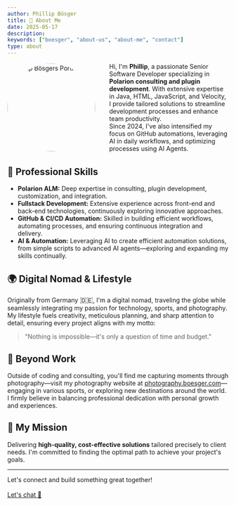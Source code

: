 ```yaml
---
author: Phillip Bösger
title: 👋 About Me
date: 2025-05-17
description:
keywords: ["boesger", "about-us", "about-me", "contact"]
type: about
---
```


<style>
  .about-flex {
    display: flex;
    align-items: center; /* vertikal zentriert */
    gap: 2rem;
    margin-bottom: 2rem;
  }
  .about-image-round {
    width: 200px !important;
    height: 200px !important;
    border-radius: 50% !important;
    object-fit: cover !important;
    object-position: center 20% !important;
    display: block;
    margin: 0 0 0 0 !important;
  }
  @media (max-width: 600px) {
    .about-flex {
      flex-direction: column;
      align-items: center;
      gap: 1rem;
    }
    .about-image-round {
      width: 160px !important;
      height: 160px !important;
      object-position: center 15% !important;
    }
  }
  @media (max-width: 480px) {
    .about-image-round {
      width: 140px !important;
      height: 140px !important;
      object-position: center 10% !important;
    }
  }
  @media (max-width: 700px) {
    .cta-white, .text-4xl.text-center.text-white { font-size: 1.75rem !important; }
    .cta-white a, .text-5xl.text-blue-400 { font-size: 2.25rem !important; }
  }
</style>

<div class="about-flex">
  <img src="/images/about-image.jpg" alt="Phillip Bösgers Portrait" class="about-image-round">
  <div style="display: flex; align-items: center;">
    <span>
      Hi, I'm <strong>Phillip</strong>, a passionate Senior Software Developer specializing in <strong>Polarion consulting and plugin development</strong>. With extensive expertise in Java, HTML, JavaScript, and Velocity, I provide tailored solutions to streamline development processes and enhance team productivity. <br> Since 2024, I've also intensified my focus on GitHub automations, leveraging AI in daily workflows, and optimizing processes using AI Agents.
    </span>
  </div>
</div>

## 🚀 Professional Skills

- **Polarion ALM:** Deep expertise in consulting, plugin development, customization, and integration.
- **Fullstack Development:** Extensive experience across front-end and back-end technologies, continuously exploring innovative approaches.
- **GitHub & CI/CD Automation:** Skilled in building efficient workflows, automating processes, and ensuring continuous integration and delivery.
- **AI & Automation:** Leveraging AI to create efficient automation solutions, from simple scripts to advanced AI agents—exploring and expanding my skills continually.

## 🌍 Digital Nomad & Lifestyle

Originally from Germany <span title="Germany" style="font-size:1.2em;">🇩🇪</span>, I'm a digital nomad, traveling the globe while seamlessly integrating my passion for technology, sports, and photography. My lifestyle fuels creativity, meticulous planning, and sharp attention to detail, ensuring every project aligns with my motto:

> "Nothing is impossible—it's only a question of time and budget."

## 📸 Beyond Work

Outside of coding and consulting, you'll find me capturing moments through photography—visit my photography website at [photography.boesger.com](https://photography.boesger.com)—engaging in various sports, or exploring new destinations around the world. I firmly believe in balancing professional dedication with personal growth and experiences.

## 🎯 My Mission

Delivering **high-quality, cost-effective solutions** tailored precisely to client needs. I'm committed to finding the optimal path to achieve your project's goals.

---

<section class="my-16 max-w-2xl mx-auto">
  <div class="text-4xl font-bold text-center text-white">
    Let's connect and build something great together!
    <br />
    <br />
    <a class="contact-cta-link" href="mailto:{{< param authorEmail >}}">Let's chat 📨</a>
  </div>
</section>
